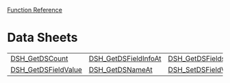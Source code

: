 [Function Reference](../README.md)

# Data Sheets

| | | |
|---|---|---|
| [DSH_GetDSCount](../Functions/DSH_GetDSCount.md) | [DSH_GetDSFieldInfoAt](../Functions/DSH_GetDSFieldInfoAt.md) | [DSH_GetDSFieldsCount](../Functions/DSH_GetDSFieldsCount.md) |
| [DSH_GetDSFieldValue](../Functions/DSH_GetDSFieldValue.md) | [DSH_GetDSNameAt](../Functions/DSH_GetDSNameAt.md) | [DSH_SetDSFieldValue](../Functions/DSH_SetDSFieldValue.md) |

